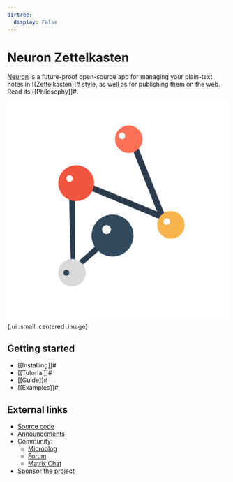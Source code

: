 ```yaml
---
dirtree:
  display: False
---
```

# Neuron Zettelkasten

[Neuron](https://github.com/srid/neuron) is a future-proof open-source app for managing your plain-text notes in [[Zettelkasten]]# style, as well as for publishing them on the web. Read its [[Philosophy]]#.

![Neuron logo](https://raw.githubusercontent.com/srid/neuron/master/assets/neuron.svg){.ui .small .centered .image}

## Getting started

* [[Installing]]#
* [[Tutorial]]#
* [[Guide]]#
* [[Examples]]#

## External links

* [Source code](https://github.com/srid/neuron)
* [Announcements](https://www.srid.ca/neuron.html)
* Community:
    * [Microblog](https://gab.com/groups/19445)
    * [Forum](https://github.com/srid/neuron/discussions)
    * [Matrix Chat](https://app.element.io/#/room/#neuron:matrix.org)
* [Sponsor the project](https://github.com/sponsors/srid)
